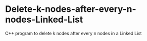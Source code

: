 # Delete-k-nodes-after-every-n-nodes-Linked-List
C++ program to delete k nodes after every n nodes in a Linked List
